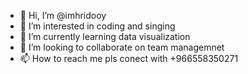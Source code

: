- 👋 Hi, I’m @imhridooy 
- 👀 I’m interested in coding and singing 
- 🌱 I’m currently learning data visualization 
- 💞️ I’m looking to collaborate on team managemnet 
- 📫 How to reach me pls conect with +966558350271

<!---
imhridooy/imhridooy is a ✨ special ✨ repository because its `README.md` (this file) appears on your GitHub profile.
You can click the Preview link to take a look at your changes.
--->
